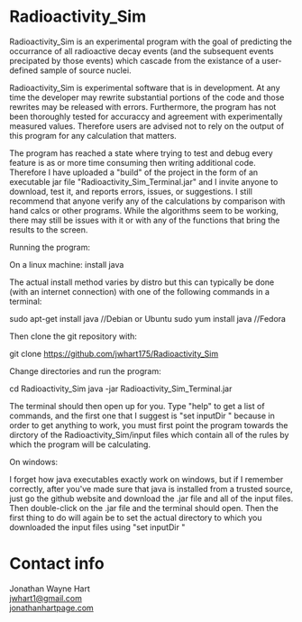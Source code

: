 # Radioactivity_Sim 

Radioactivity_Sim is an experimental program with the goal of predicting the occurrance of all radioactive decay events (and the subsequent events precipated by those events) which cascade from the existance of a user-defined sample of source nuclei.

Radioactivity_Sim is experimental software that is in development.  At any time the developer may rewrite substantial portions of the code and those rewrites may be released with errors.  Furthermore, the program has not been thoroughly tested for accuraccy and agreement with experimentally measured values.  Therefore users are advised not to rely on the output of this program for any calculation that matters. 

The program has reached a state where trying to test and debug every feature is as or more time consuming then writing additional code.  Therefore I have uploaded a "build" of the project in the form of an executable jar file "Radioactivity_Sim_Terminal.jar" and I invite anyone to download, test it, and reports errors, issues, or suggestions.  I still recommend that anyone verify any of the calculations by comparison with hand calcs or other programs.  While the algorithms seem to be working, there may still be issues with it or with any of the functions that bring the results to the screen.

Running the program:

On a linux machine: install java

The actual install method varies by distro but this can typically be done (with an internet connection) with one of the following commands in a terminal:

sudo apt-get install java //Debian or Ubuntu
sudo yum install java //Fedora

Then clone the git repository with:

git clone https://github.com/jwhart175/Radioactivity_Sim

Change directories and run the program:

cd Radioactivity_Sim
java -jar Radioactivity_Sim_Terminal.jar

The terminal should then open up for you.  Type "help" to get a list of commands, and the first one that I suggest is "set inputDir <yourDirectory>" because in order to get anything to work, you must first point the program towards the dirctory of the Radioactivity_Sim/input files which contain all of the rules by which the program will be calculating.

On windows: 

I forget how java executables exactly work on windows, but if I remember correctly, after you've made sure that java is installed from a trusted source, just go the github website and download the .jar file and all of the input files.  Then double-click on the .jar file and the terminal should open.  Then the first thing to do will again be to set the actual directory to which you downloaded the input files using "set inputDir <yourDirectory>" 

# Contact info

Jonathan Wayne Hart<br> 
<a href="mailto:jwhart1@gmail.com">jwhart1@gmail.com</a><br>
<a href="http://jonathanhartpage.com/hartwp/">jonathanhartpage.com</a><br>

